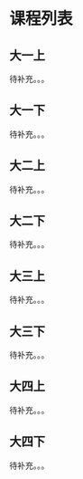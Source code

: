 # 课程列表

## 大一上

待补充。。。

## 大一下

待补充。。。

## 大二上

待补充。。。

## 大二下

待补充。。。

## 大三上

待补充。。。

## 大三下

待补充。。。

## 大四上

待补充。。。

## 大四下

待补充。。。
